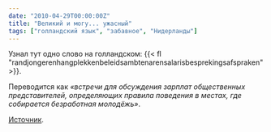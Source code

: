 ```yaml
---
date: "2010-04-29T00:00:00Z"
title: "Великий и могу... ужасный"
tags: ["голландский язык", "забавное", "Нидерланды"]
---
```


Узнал тут одно слово на голландском: {{< fl "randjongerenhangplekkenbeleidsambtenarensalarisbesprekingsafspraken" >}}.

Переводится как *«встречи для обсуждения зарплат общественных представителей, определяющих правила поведения в местах, где собирается безработная молодёжь»*.

[Источник](http://en.wikibooks.org/wiki/Dutch/Lesson_7).

